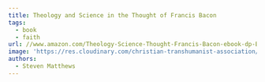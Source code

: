 ```yaml
---
title: Theology and Science in the Thought of Francis Bacon
tags:
  - book
  - faith
url: //www.amazon.com/Theology-Science-Thought-Francis-Bacon-ebook-dp-B0794FR5SX/dp/B0794FR5SX/ref=as_li_ss_tl?_encoding=UTF8&me=&qid=1554860330&linkCode=ll1&tag=micahredding-20&linkId=57ec241a2258b726f66c81325d56b659&language=en_US
image: 'https://res.cloudinary.com/christian-transhumanist-association/image/upload/v1757363541/books/41n30q4hfZL.jpg'
authors:
  - Steven Matthews
---
```

